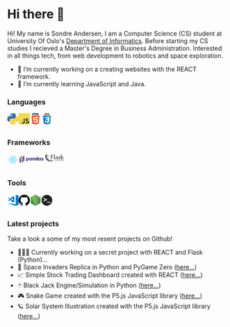 # Hi there 👋
Hi! My name is Sondre Andersen, I am a Computer Science (CS) student at University Of Oslo's [Department of Informatics](https://www.mn.uio.no/ifi/english/). Before starting my CS studies I recieved a Master's Degree in Business Administration. Interested in all things tech, from web development to robotics and space exploration. 

- 🔭 I’m currently working on a creating websites with the REACT framework. 
- 🌱 I’m currently learning JavaScript and Java. 



### Languages

<img align="left" alt="Python" width="26px" src="https://github.com/sondreandersen96/sondreandersen96/blob/main/media/pythonLogo.png" />

<img align="left" alt="JavaScript" width="26px" src="https://raw.githubusercontent.com/github/explore/80688e429a7d4ef2fca1e82350fe8e3517d3494d/topics/javascript/javascript.png" />

<img align="left" alt="HTML5" width="26px" src="https://raw.githubusercontent.com/github/explore/80688e429a7d4ef2fca1e82350fe8e3517d3494d/topics/html/html.png" />

<img align="left" alt="CSS3" width="26px" src="https://raw.githubusercontent.com/github/explore/80688e429a7d4ef2fca1e82350fe8e3517d3494d/topics/css/css.png" />

<br>
<br>




### Frameworks

<img align="left" alt="React" width="26px" src="https://raw.githubusercontent.com/github/explore/80688e429a7d4ef2fca1e82350fe8e3517d3494d/topics/react/react.png" />

<img align="left" alt="Pandas" width="60px" src="https://github.com/sondreandersen96/sondreandersen96/blob/main/media/pandas.png" />

<img align="left" alt="Flask" width="45px" src="https://github.com/sondreandersen96/sondreandersen96/blob/main/media/flask.png" />


<br>
<br>



### Tools

<img align="left" alt="Visual Studio Code" width="26px" src="https://raw.githubusercontent.com/github/explore/80688e429a7d4ef2fca1e82350fe8e3517d3494d/topics/visual-studio-code/visual-studio-code.png" />

<img align="left" alt="GitHub" width="26px" src="https://raw.githubusercontent.com/github/explore/78df643247d429f6cc873026c0622819ad797942/topics/github/github.png" />

<img align="left" alt="Node.js" width="26px" src="https://raw.githubusercontent.com/github/explore/80688e429a7d4ef2fca1e82350fe8e3517d3494d/topics/nodejs/nodejs.png" />

<img align="left" alt="Terminal" width="26px" src="https://raw.githubusercontent.com/github/explore/80688e429a7d4ef2fca1e82350fe8e3517d3494d/topics/terminal/terminal.png" />


<br>
<br>


### Latest projects
Take a look a some of my most resent projects on Github!

- 👨🏻‍💼 Currently working on a secret project with REACT and Flask (Python)...
- 👾 Space Invaders Replica in Python and PyGame Zero ([here...](https://github.com/sondreandersen96/space_invaders)) 
- 📈 Simple Stock Trading Dashboard created with REACT ([here...](https://github.com/sondreandersen96/obx_chart_front_end))
- 🃏 Black Jack Engine/Simulation in Python ([here...](https://github.com/sondreandersen96/black_jack_simulation))
- 🎮 Snake Game created with the P5.js JavaScript library ([here...](https://github.com/sondreandersen96/simple_snake_p5_js))
- 🪐 Solar System Illustration created with the P5.js JavaScript library ([here...](https://github.com/sondreandersen96/p5_js---Solar-System-Illustration))













<!--

Here are some ideas to get you started:

- 🔭 I’m currently working on ...
- 🌱 I’m currently learning ...
- 👯 I’m looking to collaborate on ...
- 🤔 I’m looking for help with ...
- 💬 Ask me about ...
- 📫 How to reach me: ...
- 😄 Pronouns: ...
- ⚡ Fun fact: ...
-->
